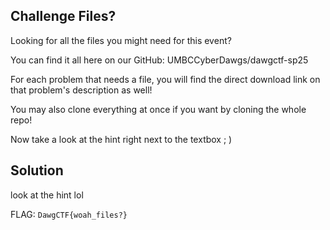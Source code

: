 ## Challenge Files?

Looking for all the files you might need for this event?

You can find it all here on our GitHub: UMBCCyberDawgs/dawgctf-sp25

For each problem that needs a file, you will find the direct download link on that problem's description as well!

You may also clone everything at once if you want by cloning the whole repo!

Now take a look at the hint right next to the textbox ; )

## Solution

look at the hint lol

FLAG: `DawgCTF{woah_files?}`


